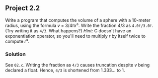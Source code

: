 ## Project 2.2
Write a program that computes the volume of a sphere with a 10-meter radius, using the formula *v* = 3/4π*r*³. Write the fraction 4/3 as `4.0f/3.0f`. (Try writing it as `4/3`. What happens?) *Hint:* C doesn't have an exponentiation operator, so you'll need to multiply *r* by itself twice to compute *r*³.

### Solution
See `02.c`.
Writing the fraction as `4/3` causes truncation despite *v* being declared a float. Hence, `4/3` is shortened from 1.333... to 1.